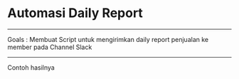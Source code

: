 # Automasi Daily Report 
---

Goals : Membuat Script untuk mengirimkan daily report penjualan ke member pada Channel Slack

---

Contoh hasilnya


